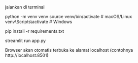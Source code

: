 jalankan di terminal

python -m venv venv
source venv/bin/activate   # macOS/Linux
venv\Scripts\activate      # Windows

pip install -r requirements.txt

streamlit run app.py

Browser akan otomatis terbuka ke alamat localhost (contohnya http://localhost:8501)
